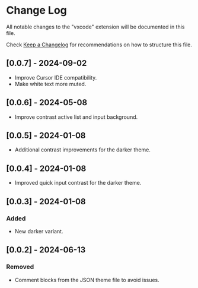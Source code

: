 # Change Log

All notable changes to the "vxcode" extension will be documented in this file.

Check [Keep a Changelog](http://keepachangelog.com/) for recommendations on how to structure this file.

## [0.0.7] - 2024-09-02

- Improve Cursor IDE compatibility.
- Make white text more muted.

## [0.0.6] - 2024-05-08

- Improve contrast active list and input background.

## [0.0.5] - 2024-01-08

- Additional contrast improvements for the darker theme.

## [0.0.4] - 2024-01-08

- Improved quick input contrast for the darker theme.

## [0.0.3] - 2024-01-08

### Added

- New darker variant.

## [0.0.2] - 2024-06-13

### Removed

- Comment blocks from the JSON theme file to avoid issues.

